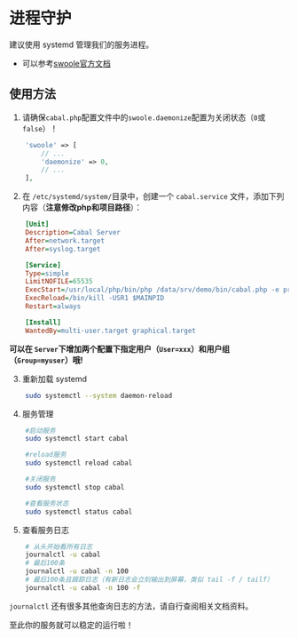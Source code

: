 # 进程守护

建议使用 systemd 管理我们的服务进程。

- 可以参考[swoole官方文档](https://wiki.swoole.com/wiki/page/699.html)

## 使用方法

1. 请确保`cabal.php`配置文件中的`swoole.daemonize`配置为关闭状态（`0`或`false`）！
```php
    'swoole' => [
        // ...
        'daemonize' => 0,
        // ...
    ],
```
2. 在 `/etc/systemd/system/`目录中，创建一个 `cabal.service` 文件，添加下列内容（**注意修改php和项目路径**）：
```ini
    [Unit]
    Description=Cabal Server
    After=network.target
    After=syslog.target

    [Service]
    Type=simple
    LimitNOFILE=65535
    ExecStart=/usr/local/php/bin/php /data/srv/demo/bin/cabal.php -e prod
    ExecReload=/bin/kill -USR1 $MAINPID
    Restart=always

    [Install]
    WantedBy=multi-user.target graphical.target
```
**可以在 `Server`下增加两个配置下指定用户（`User=xxx`）和用户组（`Group=myuser`）哦!**

3. 重新加载 systemd 
```bash
    sudo systemctl --system daemon-reload
```

4. 服务管理
```bash
    #启动服务
    sudo systemctl start cabal
```
```bash
    #reload服务
    sudo systemctl reload cabal
```
```bash
    #关闭服务
    sudo systemctl stop cabal
```
```bash
    #查看服务状态
    sudo systemctl status cabal
```

5. 查看服务日志
```bash
    # 从头开始看所有日志
    journalctl -u cabal
    # 最后100条
    journalctl -u cabal -n 100
    # 最后100条且跟踪日志（有新日志会立刻输出到屏幕，类似 tail -f / tailf）
    journalctl -u cabal -n 100 -f
```
`journalctl` 还有很多其他查询日志的方法，请自行查阅相关文档资料。



至此你的服务就可以稳定的运行啦！